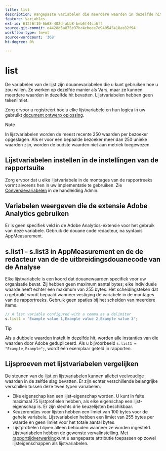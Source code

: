 ```yaml
---
title: list
description: Aangepaste variabelen die meerdere waarden in dezelfde hit bevatten.
feature: Variables
exl-id: 612f6f10-6b68-402d-abb8-beb6f44ca6ff
source-git-commit: e4428d6a875e37bc4cbeee7c940545418ae82f94
workflow-type: tm+mt
source-wordcount: '368'
ht-degree: 0%

---
```


# list

De variabelen van de lijst zijn douanevariabelen die u kunt gebruiken hoe u zou willen. Ze werken op dezelfde manier als Vars, maar ze kunnen meerdere waarden in dezelfde hit bevatten. Lijstvariabelen hebben geen tekenlimiet.

Zorg ervoor u registreert hoe u elke lijstvariabele en hun logica in uw gebruikt [document ontwerp oplossing](../../prepare/solution-design.md).

>[!NOTE]
>
>In lijstvariabelen worden de meest recente 250 waarden per bezoeker opgeslagen. Als er voor een bepaalde bezoeker meer dan 250 unieke waarden zijn, worden de oudste waarden niet aan metriek toegewezen.

## Lijstvariabelen instellen in de instellingen van de rapportsuite

Zorg ervoor dat u elke lijstvariabele in de montages van de rapportreeks vormt alvorens hen in uw implementatie te gebruiken. Zie [Conversievariabelen](/help/admin/admin/conversion-var-admin/list-var-admin.md) in de handleiding Admin.

## Variabelen weergeven die de extensie Adobe Analytics gebruiken

Er is geen specifiek veld in de Adobe Analytics-extensie voor het gebruik van deze variabele. Gebruik de douane code redacteur, na syntaxis AppMeasurement.

## s.list1 - s.list3 in AppMeasurement en de de redacteur van de de uitbreidingsdouanecode van de Analyse

Elke lijstvariabele is een koord dat douanewaarden specifiek voor uw organisatie bevat. Zij hebben geen maximum aantal bytes; elke individuele waarde heeft echter een maximum van 255 bytes. Het scheidingsteken dat u gebruikt wordt bepaald wanneer vestiging de variabele in de montages van de rapportreeks. Gebruik geen spaties bij het scheiden van meerdere items.

```js
// A list variable configured with a comma as a delimiter
s.list1 = "Example value 1,Example value 2,Example value 3";
```

>[!TIP]
>
>Als u dubbele waarden instelt in dezelfde hit, worden alle instanties van die waarden door Adobe gedupliceerd. Als u bijvoorbeeld `s.list1 = "Example,Example";`, wordt één exemplaar geteld in rapporten.

## Lijsproeven met lijstvariabelen vergelijken

De steunen van de lijst en lijstvariabelen kunnen allebei veelvoudige waarden in de zelfde slag bevatten. Er zijn echter verschillende belangrijke verschillen tussen deze twee typen variabelen.

* Elke eigenschap kan een lijst-eigenschap worden. U kunt in feite maximaal 75 lijstprofielen hebben, als elke eigenschap een lijst-eigenschap is. Er zijn slechts drie keuzelijsten beschikbaar.
* Keuzerondjes voor lijsten hebben een limiet van 100 bytes voor de gehele variabele. Lijstvariabelen hebben een limiet van 255 bytes per waarde en geen limiet voor het totale aantal bytes.
* Lijstprofielen blijven alleen behouden wanneer ze worden ingesteld. Lijstvariabelen hebben de gewenste vervalinstelling. Met [rapporttijdverwerking](/help/components/vrs/vrs-report-time-processing.md)kunt u aangepaste attributie toepassen op zowel lijsteigenschappen als lijstvariabelen.
